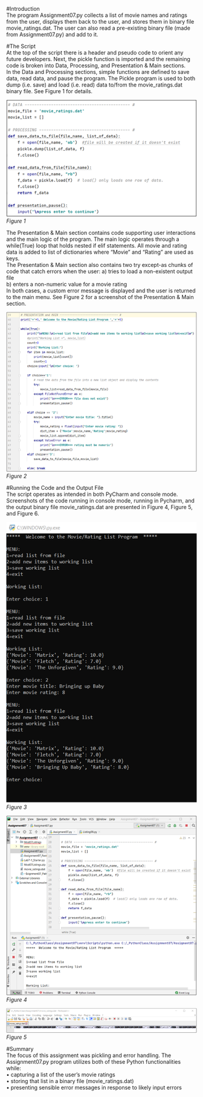 #Introduction  
The program Assignment07.py collects a list of movie names and ratings from the user, displays them back to the user, and stores them in binary file movie_ratings.dat.  The user can also read a pre-existing binary file (made from Assignment07.py) and add to it.  
  
#The Script  
At the top of the script there is a header and pseudo code to orient any future developers.  Next, the pickle function is imported and the remaining code is broken into Data, Processing, and Presentation & Main sections.  
In the Data and Processing sections, simple functions are defined to save data, read data, and pause the program.  The Pickle program is used to both dump (i.e. save) and load (i.e. read) data to/from the movie_ratings.dat binary file.  See Figure 1 for details.  
  
![Figure 1](fig1.png "Data and Processing Sections of Code")  
_Figure 1_
  
The Presentation & Main section contains code supporting user interactions and the main logic of the program.  The main logic operates through a while(True) loop that holds nested if elif statements.  All movie and rating data is added to list of dictionaries where “Movie” and “Rating” are used as keys.  
The Presentation & Main section also contains two try except-as chunks of code that catch errors when the user: 
a) tries to load a non-existent output file   
b) enters a non-numeric value for a movie rating   
In both cases, a custom error message is displayed and the user is returned to the main menu. See Figure 2 for a screenshot of the Presentation & Main section.  
  
![Figure 2](fig2.png "Presentation & Main Section of Code")  
_Figure 2_
  
#Running the Code and the Output File  
The script operates as intended in both PyCharm and console mode.  Screenshots of the code running in console mode, running in Pycharm, and the output binary file movie_ratings.dat are presented in Figure 4, Figure 5, and Figure 6.  
    
![Figure 3](fig3.png "Screenshot of the Script Running in Console Mode")  
_Figure 3_
  
![Figure 4](fig4.png "Screenshot of the Script Running in PyCharm ")  
_Figure 4_
  
![Figure 5](fig5.png "Screenshot of script output file (a list of Dictionary items)")
_Figure 5_
  
#Summary  
The focus of this assignment was pickling and error handling.  The Assignment07.py program utilizes both of these Python functionalities while:   
•	capturing a list of the user’s movie ratings  
•	storing that list in a binary file (movie_ratings.dat)  
•	presenting sensible error messages in response to likely input errors  
